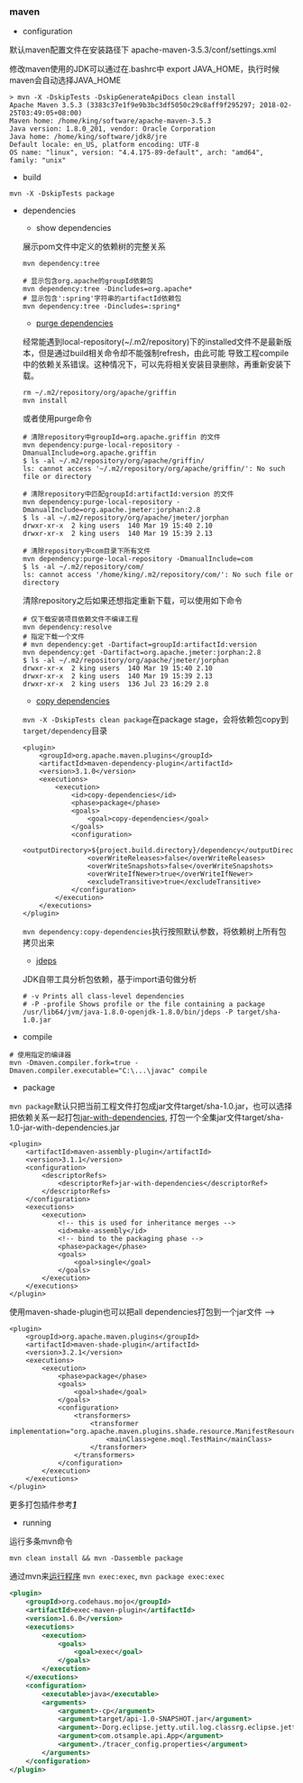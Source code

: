 ### maven

- configuration

默认maven配置文件在安装路径下 apache-maven-3.5.3/conf/settings.xml

修改maven使用的JDK可以通过在.bashrc中 export JAVA_HOME，执行时候maven会自动选择JAVA_HOME
```
> mvn -X -DskipTests -DskipGenerateApiDocs clean install
Apache Maven 3.5.3 (3383c37e1f9e9b3bc3df5050c29c8aff9f295297; 2018-02-25T03:49:05+08:00)
Maven home: /home/king/software/apache-maven-3.5.3
Java version: 1.8.0_201, vendor: Oracle Corporation
Java home: /home/king/software/jdk8/jre
Default locale: en_US, platform encoding: UTF-8
OS name: "linux", version: "4.4.175-89-default", arch: "amd64", family: "unix"
```

- build 
```
mvn -X -DskipTests package
```

- dependencies
    * show dependencies
    
    展示pom文件中定义的依赖树的完整关系
    ```
    mvn dependency:tree

    # 显示包含org.apache的groupId依赖包
    mvn dependency:tree -Dincludes=org.apache*
    # 显示包含':spring'字符串的artifactId依赖包
    mvn dependency:tree -Dincludes=:spring*
    ```
    * [purge dependencies](https://maven.apache.org/plugins/maven-dependency-plugin/examples/purging-local-repository.html)
    
    经常能遇到local-repository(~/.m2/repository)下的installed文件不是最新版本，但是通过build相关命令却不能强制refresh，由此可能
    导致工程compile中的依赖关系错误。这种情况下，可以先将相关安装目录删除，再重新安装下载。
    ```
    rm ~/.m2/repository/org/apache/griffin
    mvn install
    ```
    或者使用purge命令
    ```
    # 清除repository中groupId=org.apache.griffin 的文件
    mvn dependency:purge-local-repository -DmanualInclude=org.apache.griffin
    $ ls -al ~/.m2/repository/org/apache/griffin/
    ls: cannot access '~/.m2/repository/org/apache/griffin/': No such file or directory
    
    # 清除repository中匹配groupId:artifactId:version 的文件
    mvn dependency:purge-local-repository -DmanualInclude=org.apache.jmeter:jorphan:2.8
    $ ls -al ~/.m2/repository/org/apache/jmeter/jorphan
    drwxr-xr-x  2 king users  140 Mar 19 15:40 2.10
    drwxr-xr-x  2 king users  140 Mar 19 15:39 2.13
    
    # 清除repository中com目录下所有文件
    mvn dependency:purge-local-repository -DmanualInclude=com
    $ ls -al ~/.m2/repository/com/
    ls: cannot access '/home/king/.m2/repository/com/': No such file or directory
    ```
    清除repository之后如果还想指定重新下载，可以使用如下命令
    ```
    # 仅下载安装项目依赖文件不编译工程
    mvn dependency:resolve
    # 指定下载一个文件
    # mvn dependency:get -Dartifact=groupId:artifactId:version
    mvn dependency:get -Dartifact=org.apache.jmeter:jorphan:2.8
    $ ls -al ~/.m2/repository/org/apache/jmeter/jorphan
    drwxr-xr-x  2 king users  140 Mar 19 15:40 2.10
    drwxr-xr-x  2 king users  140 Mar 19 15:39 2.13
    drwxr-xr-x  2 king users  136 Jul 23 16:29 2.8
    ```
    
    * [copy dependencies](https://maven.apache.org/plugins/maven-dependency-plugin/examples/copying-project-dependencies.html)
    
    `mvn -X -DskipTests clean package`在package stage，会将依赖包copy到`target/dependency`目录
    ```
    <plugin>
        <groupId>org.apache.maven.plugins</groupId>
        <artifactId>maven-dependency-plugin</artifactId>
        <version>3.1.0</version>
        <executions>
            <execution>
                <id>copy-dependencies</id>
                <phase>package</phase>
                <goals>
                    <goal>copy-dependencies</goal>
                </goals>
                <configuration>
                    <outputDirectory>${project.build.directory}/dependency</outputDirectory>
                    <overWriteReleases>false</overWriteReleases>
                    <overWriteSnapshots>false</overWriteSnapshots>
                    <overWriteIfNewer>true</overWriteIfNewer>
                    <excludeTransitive>true</excludeTransitive>
                </configuration>
            </execution>
        </executions>
    </plugin>
    ```
    `mvn dependency:copy-dependencies`执行按照默认参数，将依赖树上所有包拷贝出来
    
    * [jdeps](https://docs.oracle.com/javase/8/docs/technotes/tools/unix/jdeps.html)
    
    JDK自带工具分析包依赖，基于import语句做分析
    ```
    # -v Prints all class-level dependencies
    # -P -profile Shows profile or the file containing a package
    /usr/lib64/jvm/java-1.8.0-openjdk-1.8.0/bin/jdeps -P target/sha-1.0.jar
    ```

- compile
```
# 使用指定的编译器
mvn -Dmaven.compiler.fork=true -Dmaven.compiler.executable="C:\...\javac" compile
```

- package

`mvn package`默认只把当前工程文件打包成jar文件target/sha-1.0.jar，也可以选择把依赖关系一起打包[jar-with-dependencies](http://maven.apache.org/plugins/maven-assembly-plugin/usage.html), 打包一个全集jar文件target/sha-1.0-jar-with-dependencies.jar
```
<plugin>
    <artifactId>maven-assembly-plugin</artifactId>
    <version>3.1.1</version>
    <configuration>
        <descriptorRefs>
            <descriptorRef>jar-with-dependencies</descriptorRef>
        </descriptorRefs>
    </configuration>
    <executions>
        <execution>
            <!-- this is used for inheritance merges -->
            <id>make-assembly</id>
            <!-- bind to the packaging phase -->
            <phase>package</phase>
            <goals>
                <goal>single</goal>
            </goals>
        </execution>
    </executions>
</plugin>
```

使用maven-shade-plugin也可以把all dependencies打包到一个jar文件 -->
```
<plugin>
    <groupId>org.apache.maven.plugins</groupId>
    <artifactId>maven-shade-plugin</artifactId>
    <version>3.2.1</version>
    <executions>
        <execution>
            <phase>package</phase>
            <goals>
                <goal>shade</goal>
            </goals>
            <configuration>
                <transformers>
                    <transformer implementation="org.apache.maven.plugins.shade.resource.ManifestResourceTransformer">
                        <mainClass>gene.moql.TestMain</mainClass>
                    </transformer>
                </transformers>
            </configuration>
        </execution>
    </executions>
</plugin>
```
更多打包插件参考[***1***](https://www.baeldung.com/executable-jar-with-maven)

- running

运行多条mvn命令
```
mvn clean install && mvn -Dassemble package
```
通过mvn来[运行程序](https://www.mojohaus.org/exec-maven-plugin/usage.html) `mvn exec:exec`, `mvn package exec:exec`
```xml
<plugin>
    <groupId>org.codehaus.mojo</groupId>
    <artifactId>exec-maven-plugin</artifactId>
    <version>1.6.0</version>
    <executions>
        <execution>
            <goals>
                <goal>exec</goal>
            </goals>
        </execution>
    </executions>
    <configuration>
        <executable>java</executable>
        <arguments>
            <argument>-cp</argument>
            <argument>target/api-1.0-SNAPSHOT.jar</argument>
            <argument>-Dorg.eclipse.jetty.util.log.classrg.eclipse.jetty.util.log.StdErrLog</argument>
            <argument>com.otsample.api.App</argument>
            <argument>./tracer_config.properties</argument>
        </arguments>
    </configuration>
</plugin>
```